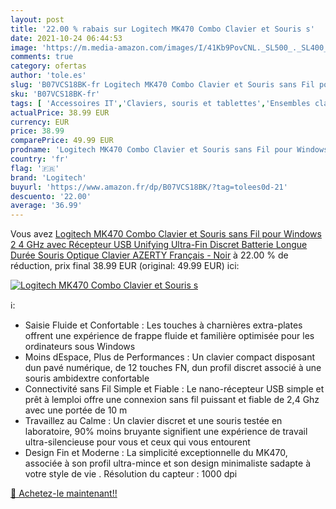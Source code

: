 ```yaml
---
layout: post
title: '22.00 % rabais sur Logitech MK470 Combo Clavier et Souris s'
date: 2021-10-24 06:44:53
image: 'https://m.media-amazon.com/images/I/41Kb9PovCNL._SL500_._SL400_.jpg'
comments: true
category: ofertas
author: 'tole.es'
slug: 'B07VCS18BK-fr Logitech MK470 Combo Clavier et Souris sans Fil pour...'
sku: 'B07VCS18BK-fr'
tags: [ 'Accessoires IT','Claviers, souris et tablettes','Ensembles clavier et souris','Informatique','logitech', ]
actualPrice: 38.99 EUR
currency: EUR
price: 38.99
comparePrice: 49.99 EUR
prodname: 'Logitech MK470 Combo Clavier et Souris sans Fil pour Windows  2 4 GHz avec Récepteur USB Unifying  Ultra-Fin  Discret  Batterie Longue Durée  Souris Optique  Clavier AZERTY Français - Noir'
country: 'fr'
flag: '🇫🇷'
brand: 'Logitech'
buyurl: 'https://www.amazon.fr/dp/B07VCS18BK/?tag=tolees0d-21'
descuento: '22.00'
average: '36.99'
---
```


Vous avez [Logitech MK470 Combo Clavier et Souris sans Fil pour Windows  2 4 GHz avec Récepteur USB Unifying  Ultra-Fin  Discret  Batterie Longue Durée  Souris Optique  Clavier AZERTY Français - Noir](https://www.amazon.fr/dp/B07VCS18BK/?tag=tolees0d-21)  à  22.00 % de réduction, prix final  38.99 EUR (original: 49.99 EUR) ici:

[![Logitech MK470 Combo Clavier et Souris s](https://m.media-amazon.com/images/I/41Kb9PovCNL._SL500_._SL400_.jpg)](https://www.amazon.fr/dp/B07VCS18BK/?tag=tolees0d-21)

ℹ️:

- Saisie Fluide et Confortable : Les touches à charnières extra-plates offrent une expérience de frappe fluide et familière optimisée pour les ordinateurs sous Windows
- Moins dEspace, Plus de Performances : Un clavier compact disposant dun pavé numérique, de 12 touches FN, dun profil discret associé à une souris ambidextre confortable
- Connectivité sans Fil Simple et Fiable : Le nano-récepteur USB simple et prêt à lemploi offre une connexion sans fil puissant et fiable de 2,4 Ghz avec une portée de 10 m
- Travaillez au Calme : Un clavier discret et une souris testée en laboratoire, 90% moins bruyante signifient une expérience de travail ultra-silencieuse pour vous et ceux qui vous entourent
- Design Fin et Moderne : La simplicité exceptionnelle du MK470, associée à son profil ultra-mince et son design minimaliste sadapte à votre style de vie . Résolution du capteur : 1000 dpi

[🛒 Achetez-le maintenant!!](https://www.amazon.fr/dp/B07VCS18BK/?tag=tolees0d-21)

